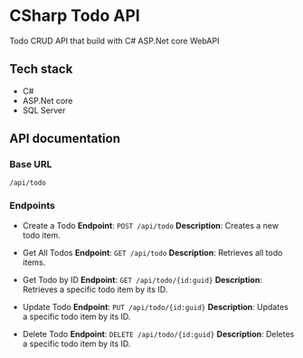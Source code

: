 # CSharp Todo API

Todo CRUD API that build with C# ASP.Net core WebAPI

## Tech stack

- C#
- ASP.Net core
- SQL Server

## API documentation

### Base URL

`/api/todo`

### Endpoints

- Create a Todo
  **Endpoint**: `POST /api/todo`
  **Description**: Creates a new todo item.

- Get All Todos
  **Endpoint**: `GET /api/todo`
  **Description**: Retrieves all todo items.

- Get Todo by ID
  **Endpoint**: `GET /api/todo/{id:guid}`
  **Description**: Retrieves a specific todo item by its ID.

- Update Todo
  **Endpoint**: `PUT /api/todo/{id:guid}`
  **Description**: Updates a specific todo item by its ID.

- Delete Todo
  **Endpoint**: `DELETE /api/todo/{id:guid}`
  **Description**: Deletes a specific todo item by its ID.
